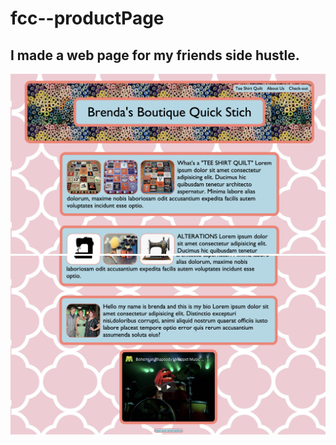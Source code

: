 # fcc--productPage

##  I made a web page for my friends side hustle.

<img src="images/Screen Shot 2019-11-14 at 4.52.40 PM.png">

<img src="images/Screen Shot 2019-11-14 at 4.53.18 PM.png">